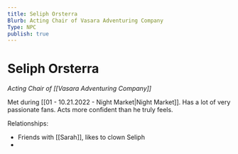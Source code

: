```yaml
---
title: Seliph Orsterra
Blurb: Acting Chair of Vasara Adventuring Company
Type: NPC
publish: true
---
```


# Seliph Orsterra

_Acting Chair of [[Vasara Adventuring Company]]_

Met during [[01 - 10.21.2022 - Night Market|Night Market]]. Has a lot of very passionate fans. Acts more confident than he truly feels.

Relationships:

- Friends with [[Sarah]], likes to clown Seliph
-
